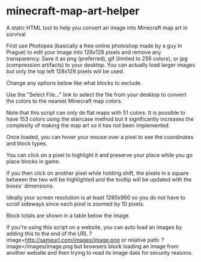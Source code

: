 # minecraft-map-art-helper
A static HTML tool to help you convert an image into Minecraft map art in survival

First use Photopea (basically a free online photoshop made by a guy in Prague) to edit your image into 128x128 pixels and remove any transparency. Save it as png (preferred), gif (limited to 256 colors), or jpg (compression artifacts) to your desktop. You can actually load larger images but only the top left 128x128 pixels will be used.

Change any options below like what blocks to exclude.

Use the "Select File..." link to select the file from your desktop to convert the colors to the nearest Minecraft map colors.

Note that this script can only do flat maps with 51 colors. It is possible to have 153 colors using the staircase method but it significantly increases the complexity of making the map art so it has not been implemented.

Once loaded, you can hover your mouse over a pixel to see the coordinates and block types.

You can click on a pixel to highlight it and preserve your place while you go place blocks in game.

If you then click on another pixel while holding shift, the pixels in a square between the two will be highlighted and the tooltip will be updated with the boxes' dimensions.

Ideally your screen resolution is at least 1280x960 so you do not have to scroll sideways since each pixel is zoomed by 10 pixels.

Block totals are shown in a table below the image.

If you're using this script on a website, you can auto load an images by adding this to the end of the URL ?image=http://sameurl.com/images/image.png or relative path: ?image=/images/image.png but browsers block loading an image from another website and then trying to read its image data for security reasons. 

